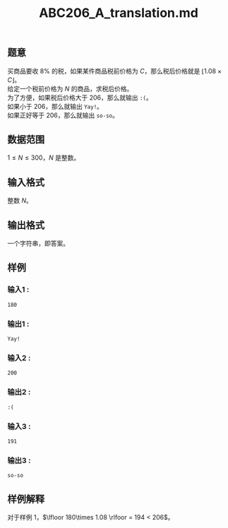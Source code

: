 ﻿---
title: "ABC206_A_translation.md"
tags: []
author: ""
created: ""
---

## 题意  

买商品要收 $8\%$ 的税，如果某件商品税前价格为 $C$，那么税后价格就是 $\lfloor 1.08 \times C \rfloor$。        
给定一个税前价格为 $N$ 的商品，求税后价格。       
为了方便，如果税后价格大于 $206$，那么就输出 `:(`。      
如果小于 $206$，那么就输出 `Yay!`。        
如果正好等于 $206$，那么就输出 `so-so`。    

## 数据范围

$1\le N\le 300$，$N$ 是整数。               

## 输入格式

整数 $N$。
          
## 输出格式

一个字符串，即答案。

## 样例

### 输入1 :
```
180
```

### 输出1 :
```
Yay!
```

### 输入2 :
```
200
```

### 输出2 :
```
:(
```

### 输入3 :
```
191
```

### 输出3 :
```
so-so
```

## 样例解释

对于样例 1，$\lfloor 180\times 1.08 \rlfoor = 194 < 206$。

